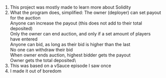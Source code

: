 1. This project was mostly made to learn more about Solidity
2. What the program does, simplified:
    The owner (deployer) can set payout for the auction\
    Anyone can increase the payout (this does not add to their total deposited)\
    Only the owner can end auction, and only if a set amount of players have entered\
    Anyone can bid, as long as their bid is higher than the last\
    No one can withdraw their bid\
    When owner ends auction, highest bidder gets the payout\
    Owner gets the total deposited\
3. This was based on a vSauce episode I saw once
4. I made it out of boredom